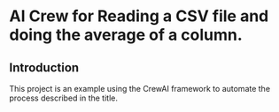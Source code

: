 # AI Crew for Reading a CSV file and doing the average of a column.

## Introduction

This project is an example using the CrewAI framework to automate the process described in the title.
